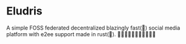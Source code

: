 # Eludris

A simple FOSS federated decentralized blazingly fast(:rocket:) social media
platform with e2ee support made in rust(:rocket:). :rocket::rocket::rocket::rocket::rocket::rocket::rocket::rocket::rocket::rocket::rocket:

